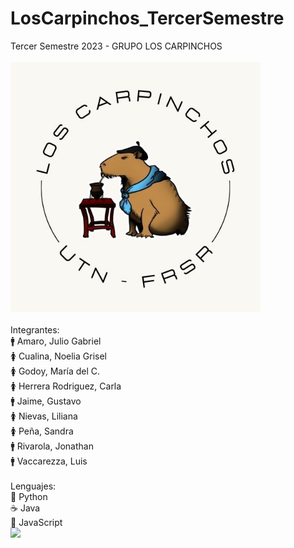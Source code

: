 # LosCarpinchos_TercerSemestre
Tercer Semestre 2023 - GRUPO LOS CARPINCHOS
<br><br>
<img width="400" src="https://github.com/CodeSystem2022/LosCarpinchos_TercerSemestre/blob/main/Imagen%20de%20WhatsApp%202023-04-18%20a%20las%2021.10.40.jpg?raw=true"/><br>
<br>
Integrantes:<br>
:mens: Amaro, Julio Gabriel<br>
:womens: Cualina, Noelia Grisel<br>
:womens: Godoy, María del C.<br>
:womens: Herrera Rodriguez, Carla<br>
:mens: Jaime, Gustavo<br>
:womens: Nievas, Liliana<br>
:womens: Peña, Sandra<br>
:mens: Rivarola, Jonathan<br>
:mens: Vaccarezza, Luis<br>
<br>
Lenguajes:<br>
:snake: Python<br>
:coffee: Java<br>
:beginner: JavaScript<br>
<img src="https://w7.pngwing.com/pngs/170/924/png-transparent-microsoft-sql-server-microsoft-azure-sql-database-microsoft-text-logo-microsoft-azure.png" width="25px" style="display: inline-block;"/>

